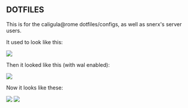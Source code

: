 <h2>DOTFILES</h2>

This is for the caligula@rome dotfiles/configs, as well as snerx's server users.


It used to look like this: 

<img src="https://i.redd.it/9ioonxgbzi3z.png">

Then it looked like this (with wal enabled):

<img src="https://i.imgur.com/tB3XTR8.gif">

Now it looks like these:

<img src="https://i.imgur.com/Gs9MLYS.png">

<img src="hhttps://i.imgur.com/RUST5qC.png">
